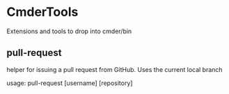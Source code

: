 # CmderTools
Extensions and tools to drop into cmder/bin

## pull-request
helper for issuing a pull request from GitHub. Uses the current local branch

usage: pull-request [username] [repository]

